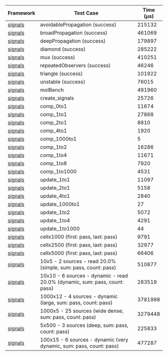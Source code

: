 | Framework | Test Case | Time (μs) |
| --- | --- | --- |
| [signals](https://github.com/rodydavis/signals.dart) | avoidablePropagation (success) | 215132 |
| [signals](https://github.com/rodydavis/signals.dart) | broadPropagation (success) | 461069 |
| [signals](https://github.com/rodydavis/signals.dart) | deepPropagation (success) | 179897 |
| [signals](https://github.com/rodydavis/signals.dart) | diamond (success) | 285222 |
| [signals](https://github.com/rodydavis/signals.dart) | mux (success) | 410251 |
| [signals](https://github.com/rodydavis/signals.dart) | repeatedObservers (success) | 46246 |
| [signals](https://github.com/rodydavis/signals.dart) | triangle (success) | 101922 |
| [signals](https://github.com/rodydavis/signals.dart) | unstable (success) | 76015 |
| [signals](https://github.com/rodydavis/signals.dart) | molBench | 491960 |
| [signals](https://github.com/rodydavis/signals.dart) | create_signals | 25726 |
| [signals](https://github.com/rodydavis/signals.dart) | comp_0to1 | 11674 |
| [signals](https://github.com/rodydavis/signals.dart) | comp_1to1 | 27868 |
| [signals](https://github.com/rodydavis/signals.dart) | comp_2to1 | 8810 |
| [signals](https://github.com/rodydavis/signals.dart) | comp_4to1 | 1920 |
| [signals](https://github.com/rodydavis/signals.dart) | comp_1000to1 | 5 |
| [signals](https://github.com/rodydavis/signals.dart) | comp_1to2 | 16286 |
| [signals](https://github.com/rodydavis/signals.dart) | comp_1to4 | 11671 |
| [signals](https://github.com/rodydavis/signals.dart) | comp_1to8 | 7920 |
| [signals](https://github.com/rodydavis/signals.dart) | comp_1to1000 | 4531 |
| [signals](https://github.com/rodydavis/signals.dart) | update_1to1 | 11097 |
| [signals](https://github.com/rodydavis/signals.dart) | update_2to1 | 5158 |
| [signals](https://github.com/rodydavis/signals.dart) | update_4to1 | 2840 |
| [signals](https://github.com/rodydavis/signals.dart) | update_1000to1 | 27 |
| [signals](https://github.com/rodydavis/signals.dart) | update_1to2 | 5072 |
| [signals](https://github.com/rodydavis/signals.dart) | update_1to4 | 4291 |
| [signals](https://github.com/rodydavis/signals.dart) | update_1to1000 | 44 |
| [signals](https://github.com/rodydavis/signals.dart) | cellx1000 (first: pass, last: pass) | 9791 |
| [signals](https://github.com/rodydavis/signals.dart) | cellx2500 (first: pass, last: pass) | 32977 |
| [signals](https://github.com/rodydavis/signals.dart) | cellx5000 (first: pass, last: pass) | 66406 |
| [signals](https://github.com/rodydavis/signals.dart) | 10x5 - 2 sources - read 20.0% (simple, sum: pass, count: pass) | 510877 |
| [signals](https://github.com/rodydavis/signals.dart) | 10x10 - 6 sources - dynamic - read 20.0% (dynamic, sum: pass, count: pass) | 283519 |
| [signals](https://github.com/rodydavis/signals.dart) | 1000x12 - 4 sources - dynamic (large, sum: pass, count: pass) | 3781998 |
| [signals](https://github.com/rodydavis/signals.dart) | 1000x5 - 25 sources (wide dense, sum: pass, count: pass) | 3279448 |
| [signals](https://github.com/rodydavis/signals.dart) | 5x500 - 3 sources (deep, sum: pass, count: pass) | 225833 |
| [signals](https://github.com/rodydavis/signals.dart) | 100x15 - 6 sources - dynamic (very dynamic, sum: pass, count: pass) | 477287 |
